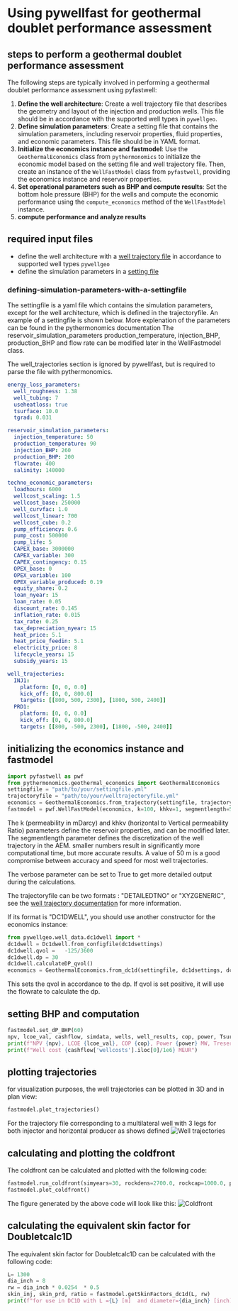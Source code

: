 #  Using pywellfast for geothermal doublet performance assessment

## steps to perform a geothermal doublet performance assessment

The following steps are typically involved in performing a geothermal doublet performance assessment using pyfastwell:

1. **Define the well architecture**: Create a well trajectory file that describes the geometry and layout of the injection and production wells. This file should be in accordance with the supported well types in `pywellgeo`.
2. **Define simulation parameters**: Create a setting file that contains the simulation parameters, including reservoir properties, fluid properties, and economic parameters. This file should be in YAML format.
3. **Initialize the economics instance and fastmodel**: Use the `GeothermalEconomics` class from `pythermonomics` to initialize the economic model based on the setting file and well trajectory file. Then, create an instance of the `WellFastModel` class from `pyfastwell`, providing the economics instance and reservoir properties.
4. **Set operational parameters such as BHP and compute results**: Set the bottom hole pressure (BHP) for the wells and compute the economic performance using the `compute_economics` method of the `WellFastModel` instance.
6. **compute performance and analyze results**


## required input files

- define the well architecture with a [well trajectory file](welltrajectory/index.md) 
in accordance to supported well types `pywellgeo` 
- define the simulation parameters in a [setting file](#defining-simulation-parameters-with-a-settingfile)

### defining-simulation-parameters-with-a-settingfile
The settingfile is a yaml file which contains the simulation parameters, except for the well architecture, which is defined in the trajectoryfile.
An example of a settingfile is shown below. More explenation of the parameters can be found in the pythermonomics documentation
The reservoir_simulation_parameters production_temperature, injection_BHP, production_BHP and flow rate can be modified later in the
WellFastmodel class.

The well_trajectories section is ignored by pywellfast, but is required to parse the file with pythermonomics.

```yaml
energy_loss_parameters:
  well_roughness: 1.38
  well_tubing: 7
  useheatloss: true
  tsurface: 10.0
  tgrad: 0.031

reservoir_simulation_parameters:
  injection_temperature: 50
  production_temperature: 90
  injection_BHP: 260
  production_BHP: 200
  flowrate: 400
  salinity: 140000

techno_economic_parameters:
  loadhours: 6000
  wellcost_scaling: 1.5
  wellcost_base: 250000
  well_curvfac: 1.0
  wellcost_linear: 700
  wellcost_cube: 0.2
  pump_efficiency: 0.6
  pump_cost: 500000
  pump_life: 5
  CAPEX_base: 3000000
  CAPEX_variable: 300
  CAPEX_contingency: 0.15
  OPEX_base: 0
  OPEX_variable: 100
  OPEX_variable_produced: 0.19
  equity_share: 0.2
  loan_nyear: 15
  loan_rate: 0.05
  discount_rate: 0.145
  inflation_rate: 0.015
  tax_rate: 0.25
  tax_depreciation_nyear: 15
  heat_price: 5.1
  heat_price_feedin: 5.1
  electricity_price: 8
  lifecycle_years: 15
  subsidy_years: 15

well_trajectories:
  INJ1:
    platform: [0, 0, 0.0]
    kick_off: [0, 0, 800.0]
    targets: [[800, 500, 2300], [1800, 500, 2400]]
  PRD1:
    platform: [0, 0, 0.0]
    kick_off: [0, 0, 800.0]
    targets: [[800, -500, 2300], [1800, -500, 2400]]
```

## initializing the economics instance and fastmodel

```python
import pyfastwell as pwf
from pythermonomics.geothermal_economics import GeothermalEconomics
settingfile = "path/to/your/settingfile.yml"
trajectoryfile = "path/to/your/welltrajectoryfile.yml"
economics = GeothermalEconomics.from_trajectory(settingfile, trajectoryfile)
fastmodel = pwf.WellFastModel(economics, k=100, khkv=1, segmentlength=50, verbose=False)
```

The k (permeability in mDarcy) and khkv (horizontal to Vertical permeability Ratio) parameters define the reservoir properties, and can be modified later.
The segmentlength parameter defines the discretization of the well trajectory in the AEM. smaller numbers result in significantly more
computational time, but more accurate results. A value of 50 m is a good compromise between accuracy and speed for most well trajectories.

The verbose parameter can be set to True to get more detailed output during the calculations.

The trajectoryfile can be two formats : "DETAILEDTNO" or "XYZGENERIC", see the [well trajectory documentation](welltrajectory/index.md) for more information.

If its format is "DC1DWELL", you should use another constructor for the economics instance:
```python
from pywellgeo.well_data.dc1dwell import *
dc1dwell = Dc1dwell.from_configfile(dc1dsettings)
dc1dwell.qvol =   -125/3600
dc1dwell.dp = 30
dc1dwell.calculateDP_qvol()
economics = GeothermalEconomics.from_dc1d(settingfile, dc1dsettings, dc1dwell)
```
This sets the qvol in accordance to the dp. If qvol is set positive, it will use the flowrate to calculate the dp.

## setting BHP and  computation 

```python
fastmodel.set_dP_BHP(60)
npv, lcoe_val, cashflow, simdata, wells, well_results, cop, power, Tsurface, DT_eff, DP_eff = fastmodel.compute_economics()
print(f"NPV {npv}, LCOE {lcoe_val}, COP {cop}, Power {power} MW, Treservoir {fastmodel.production_temperature} C, Tsurface {Tsurface} C, DT_eff {DT_eff} C, DP_eff {DP_eff} bar")
print(f"Well cost {cashflow['wellcosts'].iloc[0]/1e6} MEUR")
```

## plotting trajectories 

for visualization purposes, the well trajectories can be plotted in 3D and in plan view:

```python
fastmodel.plot_trajectories()
```

For the trajectory file corresponding to a multilateral well with 3 legs for both injector and
horizontal producer as shows defined 
![Well trajectories](../images/inputsMultilateral3legsDetailed_welltree_3D.png)



## calculating and plotting the coldfront

The coldfront can be calculated and plotted with the following code:

```python
fastmodel.run_coldfront(simyears=30, rockdens=2700.0, rockcap=1000.0, porosity=0.21)
fastmodel.plot_coldfront()
```

The figure generated by the above code will look like this:
![Coldfront](../images/inputsMultilateral3legsDetailed_coldfront.png)

## calculating the equivalent skin factor for Doubletcalc1D

The equivalent skin factor for Doubletcalc1D can be calculated with the following code:

```python
L= 1300
dia_inch = 8
rw = dia_inch * 0.0254  * 0.5
skin_inj, skin_prd, ratio = fastmodel.getSkinFactors_dc1d(L, rw)
print(f"for use in DC1D with L ={L} [m]  and diameter={dia_inch} [inch] Skin factors: inj {skin_inj}, prd {skin_prd}, ratio {ratio}")
```